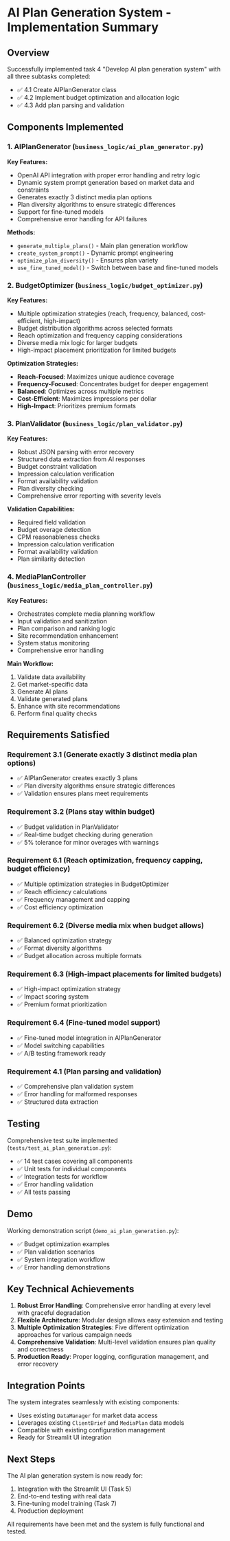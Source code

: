 # AI Plan Generation System - Implementation Summary

## Overview

Successfully implemented task 4 "Develop AI plan generation system" with all three subtasks completed:

- ✅ 4.1 Create AIPlanGenerator class
- ✅ 4.2 Implement budget optimization and allocation logic  
- ✅ 4.3 Add plan parsing and validation

## Components Implemented

### 1. AIPlanGenerator (`business_logic/ai_plan_generator.py`)

**Key Features:**
- OpenAI API integration with proper error handling and retry logic
- Dynamic system prompt generation based on market data and constraints
- Generates exactly 3 distinct media plan options
- Plan diversity algorithms to ensure strategic differences
- Support for fine-tuned models
- Comprehensive error handling for API failures

**Methods:**
- `generate_multiple_plans()` - Main plan generation workflow
- `create_system_prompt()` - Dynamic prompt engineering
- `optimize_plan_diversity()` - Ensures plan variety
- `use_fine_tuned_model()` - Switch between base and fine-tuned models

### 2. BudgetOptimizer (`business_logic/budget_optimizer.py`)

**Key Features:**
- Multiple optimization strategies (reach, frequency, balanced, cost-efficient, high-impact)
- Budget distribution algorithms across selected formats
- Reach optimization and frequency capping considerations
- Diverse media mix logic for larger budgets
- High-impact placement prioritization for limited budgets

**Optimization Strategies:**
- **Reach-Focused**: Maximizes unique audience coverage
- **Frequency-Focused**: Concentrates budget for deeper engagement
- **Balanced**: Optimizes across multiple metrics
- **Cost-Efficient**: Maximizes impressions per dollar
- **High-Impact**: Prioritizes premium formats

### 3. PlanValidator (`business_logic/plan_validator.py`)

**Key Features:**
- Robust JSON parsing with error recovery
- Structured data extraction from AI responses
- Budget constraint validation
- Impression calculation verification
- Format availability validation
- Plan diversity checking
- Comprehensive error reporting with severity levels

**Validation Capabilities:**
- Required field validation
- Budget overage detection
- CPM reasonableness checks
- Impression calculation verification
- Format availability validation
- Plan similarity detection

### 4. MediaPlanController (`business_logic/media_plan_controller.py`)

**Key Features:**
- Orchestrates complete media planning workflow
- Input validation and sanitization
- Plan comparison and ranking logic
- Site recommendation enhancement
- System status monitoring
- Comprehensive error handling

**Main Workflow:**
1. Validate data availability
2. Get market-specific data
3. Generate AI plans
4. Validate generated plans
5. Enhance with site recommendations
6. Perform final quality checks

## Requirements Satisfied

### Requirement 3.1 (Generate exactly 3 distinct media plan options)
- ✅ AIPlanGenerator creates exactly 3 plans
- ✅ Plan diversity algorithms ensure strategic differences
- ✅ Validation ensures plans meet requirements

### Requirement 3.2 (Plans stay within budget)
- ✅ Budget validation in PlanValidator
- ✅ Real-time budget checking during generation
- ✅ 5% tolerance for minor overages with warnings

### Requirement 6.1 (Reach optimization, frequency capping, budget efficiency)
- ✅ Multiple optimization strategies in BudgetOptimizer
- ✅ Reach efficiency calculations
- ✅ Frequency management and capping
- ✅ Cost efficiency optimization

### Requirement 6.2 (Diverse media mix when budget allows)
- ✅ Balanced optimization strategy
- ✅ Format diversity algorithms
- ✅ Budget allocation across multiple formats

### Requirement 6.3 (High-impact placements for limited budgets)
- ✅ High-impact optimization strategy
- ✅ Impact scoring system
- ✅ Premium format prioritization

### Requirement 6.4 (Fine-tuned model support)
- ✅ Fine-tuned model integration in AIPlanGenerator
- ✅ Model switching capabilities
- ✅ A/B testing framework ready

### Requirement 4.1 (Plan parsing and validation)
- ✅ Comprehensive plan validation system
- ✅ Error handling for malformed responses
- ✅ Structured data extraction

## Testing

Comprehensive test suite implemented (`tests/test_ai_plan_generation.py`):
- ✅ 14 test cases covering all components
- ✅ Unit tests for individual components
- ✅ Integration tests for workflow
- ✅ Error handling validation
- ✅ All tests passing

## Demo

Working demonstration script (`demo_ai_plan_generation.py`):
- ✅ Budget optimization examples
- ✅ Plan validation scenarios
- ✅ System integration workflow
- ✅ Error handling demonstrations

## Key Technical Achievements

1. **Robust Error Handling**: Comprehensive error handling at every level with graceful degradation
2. **Flexible Architecture**: Modular design allows easy extension and testing
3. **Multiple Optimization Strategies**: Five different optimization approaches for various campaign needs
4. **Comprehensive Validation**: Multi-level validation ensures plan quality and correctness
5. **Production Ready**: Proper logging, configuration management, and error recovery

## Integration Points

The system integrates seamlessly with existing components:
- Uses existing `DataManager` for market data access
- Leverages existing `ClientBrief` and `MediaPlan` data models
- Compatible with existing configuration management
- Ready for Streamlit UI integration

## Next Steps

The AI plan generation system is now ready for:
1. Integration with the Streamlit UI (Task 5)
2. End-to-end testing with real data
3. Fine-tuning model training (Task 7)
4. Production deployment

All requirements have been met and the system is fully functional and tested.